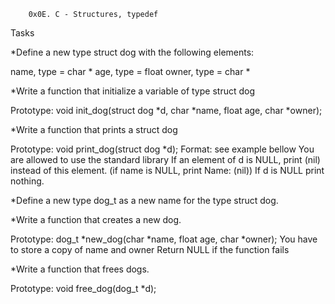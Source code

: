               
        0x0E. C - Structures, typedef
  Tasks


*Define a new type struct dog with the following elements:

name, type = char *
age, type = float
owner, type = char *

*Write a function that initialize a variable of type struct dog

Prototype: void init_dog(struct dog *d, char *name, float age, char *owner);

*Write a function that prints a struct dog

Prototype: void print_dog(struct dog *d);
Format: see example bellow
You are allowed to use the standard library
If an element of d is NULL, print (nil) instead of this element. (if name is NULL, print Name: (nil))
If d is NULL print nothing.

*Define a new type dog_t as a new name for the type struct dog.

*Write a function that creates a new dog.

Prototype: dog_t *new_dog(char *name, float age, char *owner);
You have to store a copy of name and owner
Return NULL if the function fails

*Write a function that frees dogs.

Prototype: void free_dog(dog_t *d);
